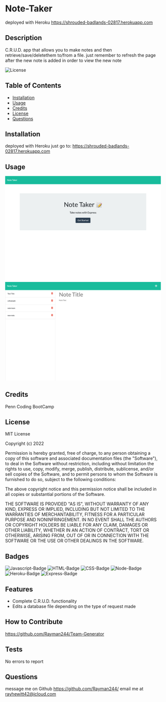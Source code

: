 # Note-Taker
 deployed with Heroku https://shrouded-badlands-02817.herokuapp.com


## Description
 C.R.U.D. app that allows you to make notes and then retrieve/save/deletethem to/from a file. just remember to refresh the page after the new note is added in order to view the new note 

 ![License](https://img.shields.io/badge/license-MIT-lightgrey)
             
## Table of Contents
          
 - [Installation](#installation)
 - [Usage](#usage)
 - [Credits](#credits)
 - [License](#license)
 - [Questions](#quesions)
      
## Installation
deployed with Heroku just go to: https://shrouded-badlands-02817.herokuapp.com
      
## Usage

![Home Page](imgs/noteTakerHome.png)
![Home Page](imgs/noteTakerNotes.png)

## Credits
 Penn Coding BootCamp
      
## License
 MIT License

Copyright (c) 2022
    
Permission is hereby granted, free of charge, to any person obtaining a copy
of this software and associated documentation files (the "Software"), to deal
in the Software without restriction, including without limitation the rights
to use, copy, modify, merge, publish, distribute, sublicense, and/or sell
copies of the Software, and to permit persons to whom the Software is
furnished to do so, subject to the following conditions:
   
The above copyright notice and this permission notice shall be included in all
copies or substantial portions of the Software.
    
THE SOFTWARE IS PROVIDED "AS IS", WITHOUT WARRANTY OF ANY KIND, EXPRESS OR
IMPLIED, INCLUDING BUT NOT LIMITED TO THE WARRANTIES OF MERCHANTABILITY,
FITNESS FOR A PARTICULAR PURPOSE AND NONINFRINGEMENT. IN NO EVENT SHALL THE
AUTHORS OR COPYRIGHT HOLDERS BE LIABLE FOR ANY CLAIM, DAMAGES OR OTHER
LIABILITY, WHETHER IN AN ACTION OF CONTRACT, TORT OR OTHERWISE, ARISING FROM,
OUT OF OR IN CONNECTION WITH THE SOFTWARE OR THE USE OR OTHER DEALINGS IN THE
SOFTWARE.
            
## Badges

![Javascript-Badge](https://img.shields.io/badge/Code-Javascript-yellow)
![HTML-Badge](https://img.shields.io/badge/Code-HTML-orange)
![CSS-Badge](https://img.shields.io/badge/Code-CSS-blue)
![Node-Badge](https://img.shields.io/badge/Node-NodeJS-darkgreen)
![Heroku-Badge](https://img.shields.io/badge/Node-Heroku-purple)
![Express-Badge](https://img.shields.io/badge/Node-ExpressJS-grey)


      
## Features
  - Complete C.R.U.D. functionality 
  - Edits a database file depending on the type of request made 
 
## How to Contribute
 https://github.com/Rayman244/Team-Generator

      
## Tests
 No errors to report
  
 ## Questions
 message me on Github https://github.com/Rayman244/
 email me at [rayhewitt42@icloud.com](mailto:rayhewitt42@icloud.com)
 